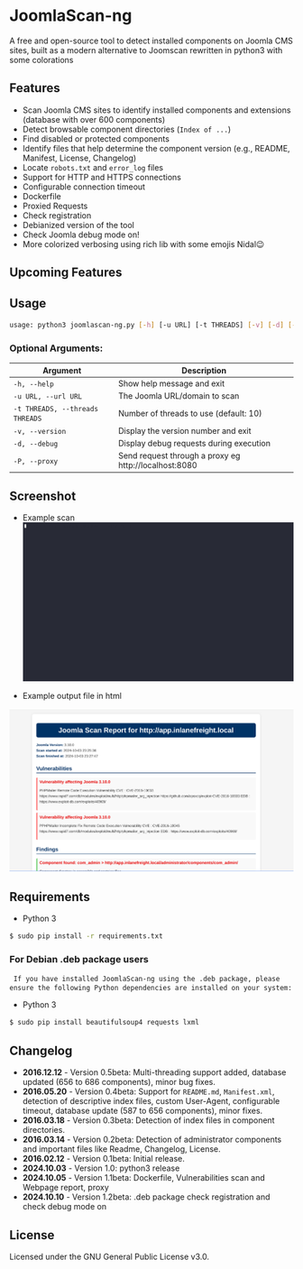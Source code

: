 # JoomlaScan-ng

A free and open-source tool to detect installed components on Joomla CMS sites, built as a modern alternative to Joomscan  rewritten in python3 with some colorations

## Features

- Scan Joomla CMS sites to identify installed components and extensions (database with over 600 components)
- Detect browsable component directories (`Index of ...`)
- Find disabled or protected components
- Identify files that help determine the component version (e.g., README, Manifest, License, Changelog)
- Locate `robots.txt` and `error_log` files
- Support for HTTP and HTTPS connections
- Configurable connection timeout
- Dockerfile
- Proxied Requests
- Check registration
- Debianized version of the tool
- Check Joomla debug mode on!
- More colorized verbosing using rich lib with some emojis Nidal😉  



## Upcoming Features



## Usage

```bash
usage: python3 joomlascan-ng.py [-h] [-u URL] [-t THREADS] [-v] [-d] [-P] 
```

### Optional Arguments:

| Argument | Description |
| --- | --- |
| `-h, --help` | Show help message and exit |
| `-u URL, --url URL` | The Joomla URL/domain to scan |
| `-t THREADS, --threads THREADS` | Number of threads to use (default: 10) |
| `-v, --version` | Display the version number and exit |
| `-d, --debug` | Display debug requests during execution |
| `-P, --proxy` | Send request through a proxy eg http://localhost:8080 |



## Screenshot

- Example scan  
![Screenshot](img/demo.gif)

- Example output file in html

![Screenshot](img/example1.png)

## Requirements

- Python 3
```bash
$ sudo pip install -r requirements.txt
```
### For Debian .deb package users
     If you have installed JoomlaScan-ng using the .deb package, please ensure the following Python dependencies are installed on your system:
- Python 3
```bash
$ sudo pip install beautifulsoup4 requests lxml
```

## Changelog

- **2016.12.12** - Version 0.5beta: Multi-threading support added, database updated (656 to 686 components), minor bug fixes.
- **2016.05.20** - Version 0.4beta: Support for `README.md`, `Manifest.xml`, detection of descriptive index files, custom User-Agent, configurable timeout, database update (587 to 656 components), minor fixes.
- **2016.03.18** - Version 0.3beta: Detection of index files in component directories.
- **2016.03.14** - Version 0.2beta: Detection of administrator components and important files like Readme, Changelog, License.
- **2016.02.12** - Version 0.1beta: Initial release.
- **2024.10.03** - Version 1.0: python3 release
- **2024.10.05** - Version 1.1beta: Dockerfile, Vulnerabilities scan and Webpage report, proxy
- **2024.10.10** - Version 1.2beta: .deb package check registration and check debug mode on
## License
Licensed under the GNU General Public License v3.0.